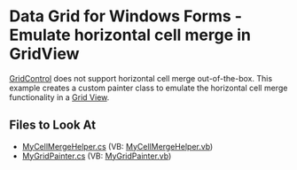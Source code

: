 
# Data Grid for Windows Forms - Emulate horizontal cell merge in GridView

[GridControl](https://docs.devexpress.com/WindowsForms/3455/controls-and-libraries/data-grid) does not support horizontal cell merge out-of-the-box. This example creates a custom painter class to emulate the horizontal cell merge functionality in a [Grid View](https://docs.devexpress.com/WindowsForms/3464/controls-and-libraries/data-grid/views/grid-view).

<!-- default file list -->
## Files to Look At

* [MyCellMergeHelper.cs](./CS/Helper/MyCellMergeHelper.cs) (VB: [MyCellMergeHelper.vb](./VB/Helper/MyCellMergeHelper.vb))
* [MyGridPainter.cs](./CS/Helper/MyGridPainter.cs) (VB: [MyGridPainter.vb](./VB/Helper/MyGridPainter.vb))

<!-- default file list end -->

